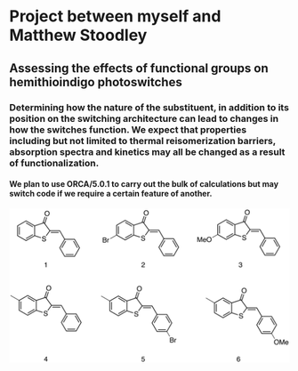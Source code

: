 # Project between myself and Matthew Stoodley
## Assessing the effects of functional groups on hemithioindigo photoswitches
### Determining how the nature of the substituent, in addition to its position on the switching architecture can lead to changes in how the switches function. We expect that properties including but not limited to thermal reisomerization barriers, absorption spectra and kinetics may all be changed as a result of functionalization.
#### We plan to use ORCA/5.0.1 to carry out the bulk of calculations but may switch code if we require a certain feature of another. 
![Directory of molecules](docs/figures/mols.png)